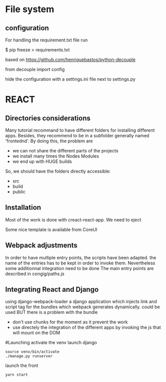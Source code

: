 # File system
## configuration
For handling the requirement.txt file run

$ pip freeze > requirements.txt

based on https://github.com/henriquebastos/python-decouple

from decouple import config

hide the configuration with a settings.ini file next to settings.py 

# REACT
## Directories considerations
Many tutorial recommand to have different folders for installing different apps.
Besides, they recommend to be in a subfolder generally named 'frontednd'.
By doing this, the problem are
- we can not share the different parts of the projects
- we install many times the Nodes Modules
- we end up with HUGE builds

So, we should have the folders directly accessible:
- src
- build
- public

## Installation
Most of the work is done with creact-react-app. We need to eject

Some nice template is available from CoreUI

## Webpack adjustments
In order to have multiple entry points, the scripts have been adapted. the name of the entries has to be kept in order to invoke them.
Nevertheless some additionnal integration need to be done
The main entry points are described in congig/paths.js


## Integrating React and Django
using django-webpack-loader a django application which injects link and script tag for the bundles which webpack generates dynamically.
could be used BUT there is a problem with the bundle
- don't use chunks for the moment as it prevent the work
- use directely the integration of the different apps by invoking the js that will mount on the DOM

#Launching
activate the venv
launch django
~~~~
source venv/bin/activate
./manage.py runserver
~~~~

launch the front
~~~~
yarn start
~~~~

